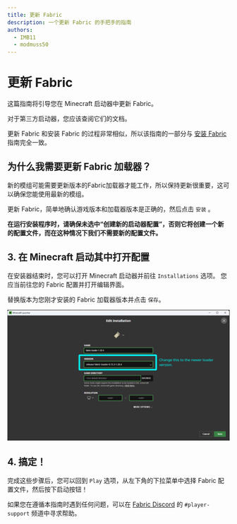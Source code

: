 ```yaml
---
title: 更新 Fabric
description: 一个更新 Fabric 的手把手的指南
authors:
  - IMB11
  - modmuss50
---
```


# 更新 Fabric

这篇指南将引导您在 Minecraft 启动器中更新 Fabric。

对于第三方启动器，您应该查阅它们的文档。

更新 Fabric 和安装 Fabric 的过程非常相似，所以该指南的一部分与 [安装 Fabric](./installing-fabric.md) 指南完全一致。

## 为什么我需要更新 Fabric 加载器？

新的模组可能需要更新版本的Fabric加载器才能工作，所以保持更新很重要，这可以确保您能使用最新的模组。

<!-- Include steps from installing guide, no need to repeat them. -->

<!--@include: ./installing-fabric.md{12,41}-->

更新 Fabric，简单地确认游戏版本和加载器版本是正确的，然后点击 `安装` 。

**在运行安装程序时，请确保未选中“创建新的启动器配置”，否则它将创建一个新的配置文件，而在这种情况下我们不需要新的配置文件。**

## 3. 在 Minecraft 启动其中打开配置

在安装器结束时，您可以打开 Minecraft 启动器并前往 `Installations` 选项。 您应当前往您的 Fabric 配置并打开编辑界面。

替换版本为您刚才安装的 Fabric 加载器版本并点击 `保存`。

![在 Minecraft 启动器中更新 Fabric。](/assets/players/updating-fabric.png)

## 4. 搞定！

完成这些步骤后，您可以回到 `Play` 选项，从左下角的下拉菜单中选择 Fabric 配置文件，然后按下启动按钮！

如果您在遵循本指南时遇到任何问题，可以在 [Fabric Discord](https://discord.gg/v6v4pMv) 的 `#player-support` 频道中寻求帮助。

